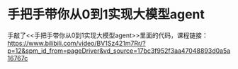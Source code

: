 # 手把手带你从0到1实现大模型agent
手敲了<<手把手带你从0到1实现大模型agent>>里面的代码，课程链接：https://www.bilibili.com/video/BV1Sz421m7Rr/?p=12&spm_id_from=pageDriver&vd_source=17bc3f952f3aa47048893d0a5a16767c
